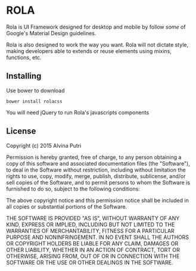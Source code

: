 # ROLA

Rola is UI Framework designed for desktop and mobile by follow _some_ of Google's
Material Design guidelines.

Rola is also designed to work the way you want. Rola will not dictate style,
making developers able to extends or reuse elements using mixins, functions, etc.

## Installing

Use bower to download

`bower install rolacss`

You will need jQuery to run Rola's javascripts components

## License

Copyright (c) 2015 Alvina Putri

Permission is hereby granted, free of charge, to any person obtaining a copy
of this software and associated documentation files (the "Software"), to deal
in the Software without restriction, including without limitation the rights
to use, copy, modify, merge, publish, distribute, sublicense, and/or sell
copies of the Software, and to permit persons to whom the Software is
furnished to do so, subject to the following conditions:

The above copyright notice and this permission notice shall be included in
all copies or substantial portions of the Software.

THE SOFTWARE IS PROVIDED "AS IS", WITHOUT WARRANTY OF ANY KIND, EXPRESS OR
IMPLIED, INCLUDING BUT NOT LIMITED TO THE WARRANTIES OF MERCHANTABILITY,
FITNESS FOR A PARTICULAR PURPOSE AND NONINFRINGEMENT. IN NO EVENT SHALL THE
AUTHORS OR COPYRIGHT HOLDERS BE LIABLE FOR ANY CLAIM, DAMAGES OR OTHER
LIABILITY, WHETHER IN AN ACTION OF CONTRACT, TORT OR OTHERWISE, ARISING FROM,
OUT OF OR IN CONNECTION WITH THE SOFTWARE OR THE USE OR OTHER DEALINGS IN
THE SOFTWARE.
